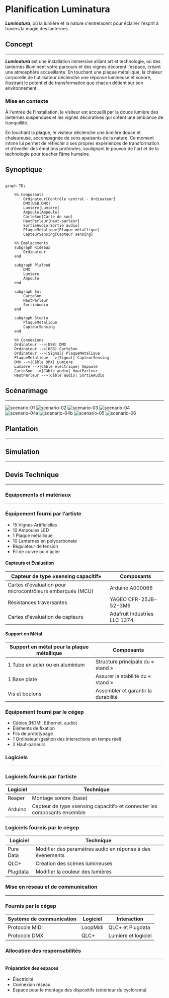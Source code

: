 # Planification Luminatura

***Luminatura***, où la lumière et la nature s'entrelacent pour éclairer l'esprit à travers la magie des lanternes.

## Concept
---

***Luminatura*** est une installation immersive alliant art et technologie, où des lanternes illuminent votre parcours et des vignes décorent l'espace, créant une atmosphère accueillante. En touchant une plaque métallique, la chaleur corporelle de l'utilisateur déclenche une réponse lumineuse et sonore, illustrant le potentiel de transformation que chacun détient sur son environnement.

### Mise en contexte

À l'entrée de l'installation, le visiteur est accueilli par la douce lumière des lanternes suspendues et les vignes décoratives qui créent une ambiance de tranquillité.

En touchant la plaque, le visiteur déclenche une lumière douce et chaleureuse, accompagnée de sons apaisants de la nature. Ce moment intime lui permet de réfléchir à ses propres expériences de transformation et d’éveiller des émotions profondes, soulignant le pouvoir de l'art et de la technologie pour toucher l’âme humaine.

## Synoptique
```mermaid

graph TD;

    %% Composants
        Ordinateur[Contrôle central - Ordinateur]
        DMX[USB DMX]
        Lumiere[Lumière]
        Ampoule[Ampoule]
        CarteSon[Carte de son]
        HautParleur[Haut-parleur]
        SortieAudio[Sortie audio]
        PlaqueMetalique[Plaque métallique]
        CapteurSensing[Capteur sensing]

    %% Emplacements
    subgraph Rideaux
        Ordinateur
    end

    subgraph Plafond
        DMX
        Lumiere
        Ampoule
    end

    subgraph Sol
        CarteSon
        HautParleur
        SortieAudio
    end

    subgraph Studio
        PlaqueMetalique
        CapteurSensing
    end

    %% Connexions
    Ordinateur -->|USB| DMX
    Ordinateur -->|USB| CarteSon
    Ordinateur -->|Signal| PlaqueMetalique
    PlaqueMetalique -->|Signal| CapteurSensing
    DMX -->|Câble DMX| Lumiere
    Lumiere -->|Câble électrique| Ampoule
    CarteSon -->|Câble audio| HautParleur
    HautParleur -->|Câble audio| SortieAudio

```

## Scénarimage
---
![scenario-01](https://github.com/user-attachments/assets/9aede9dd-d5b6-4808-b45a-95dfe7e4c233)
![scenario-02](https://github.com/user-attachments/assets/04ce7d77-a2de-42be-998f-3d444e2fe6f4)
![scenario-03](https://github.com/user-attachments/assets/d1291c5d-6dbb-418e-a073-022658baba4a)
![scenario-04](https://github.com/user-attachments/assets/9f59cde4-f6aa-4ddd-9897-40f5cf599bc8)
![scenario-04a](https://github.com/user-attachments/assets/2a518ee8-364f-4ba6-b51e-d1ad4614ee29)
![scenario-04b](https://github.com/user-attachments/assets/5b174ecf-6f65-491b-a74e-7dd27ceb3d23)
![scenario-05](https://github.com/user-attachments/assets/43d34f12-878a-479e-88b4-d0d0daf2f5f9)
![scenario-06](https://github.com/user-attachments/assets/5a4d3004-954a-4236-8454-8a070206b60d)

## Plantation
---

## Simulation
---


## Devis Technique
---
### Équipements et matériaux
---
### Équipement fourni par l’artiste

- 15 Vignes Artificielles
- 10 Ampoules LED 
- 1 Plaque métallique 
- 10 Lanternes en polycarbonate
- Régulateur de tension
- Fil de cuivre ou d'acier

#### Capteurs et Évaluation

| Capteur de type «sensing capacitif»                       | Composants                   |
| --------------------------------------------------------- | ---------------------------- |
| Cartes d'évaluation pour microcontrôleurs embarqués (MCU) | Arduino A000066              |
| Résistances traversantes                                  | YAGEO CFR-25JB-52-3M6        |
| Cartes d'évaluation de capteurs                           | Adafruit Industries LLC 1374 |

#### Support en Métal

| Support en métal pour la plaque métallique | Composants                          |
| ------------------------------------------ | ----------------------------------- |
| 1 Tube en acier ou en aluminium            | Structure principale du « stand »   |
| 1 Base plate                               | Assurer la stabilité du « stand »   |
| Vis et boulons                             | Assembler et garantir la durabilité |

### Équipement fourni par le cégep

- Câbles (HDMI, Ethernet, audio)
- Éléments de fixation
- Fils de prototypage
- 1 Ordinateur (gestion des interactions en temps réel)
- 2 Haut-parleurs

### Logiciels
---
### Logiciels fournis par l’artiste
  
| Logiciel | Technique                                                                |
| -------- | ------------------------------------------------------------------------ |
| Reaper   | Montage sonore (base)                                                    |
| Arduino  | Capteur de type «sensing capacitif» et connecter les composants ensemble |

### Logiciels fournis par le cégep

| Logiciel  | Technique                                                 |
| --------- | --------------------------------------------------------- |
| Pure Data | Modifier des paramètres audio en réponse à des événements |
| QLC+      | Création des scènes lumineuses                            |
| Plugdata  | Modifier la couleur des lumières                          |

### Mise en réseau et de communication
---
### Fournis par le cégep

| Système de communication | Logiciel | Interaction         |
| ------------------------ | -------- | ------------------- |
| Protocole MIDI           | LoopMidi | QLC+ et Plugdata    |
| Protocole DMX            | QLC+     | Lumiere et logiciel |

### Allocation des responsabilités
---
#### Préparation des espaces

* Électricité
* Connexion réseau
* Espace pour le montage des dispositifs (extérieur du cyclorama)
